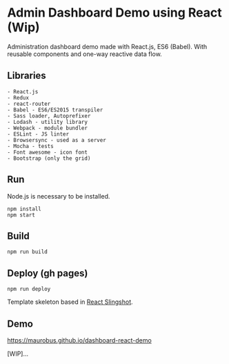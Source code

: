 # Admin Dashboard Demo using React (Wip)
Administration dashboard demo made with React.js, ES6 (Babel).
With reusable components and one-way reactive data flow.

## Libraries
	- React.js
	- Redux
	- react-router
	- Babel - ES6/ES2015 transpiler
	- Sass loader, Autoprefixer
	- Lodash - utility library
	- Webpack - module bundler
	- ESLint - JS linter
	- Browsersync - used as a server
	- Mocha - tests
	- Font awesome - icon font
	- Bootstrap (only the grid)

## Run
Node.js is necessary to be installed.

```shell
npm install
npm start
```

## Build
```shell
npm run build
```

## Deploy (gh pages)
```shell
npm run deploy
```

Template skeleton based in [React Slingshot](https://github.com/coryhouse/react-slingshot).

## Demo
  https://maurobus.github.io/dashboard-react-demo

[WIP]...
